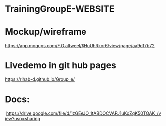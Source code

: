 # TrainingGroupE-WEBSITE

# Mockup/wireframe
https://app.moqups.com/F.O.altweel/6HuUhRkor6/view/page/aa9df7b72




# Livedemo in git hub pages
https://rihab-d.github.io/Group_e/


# Docs:
 https://drive.google.com/file/d/1zGEeJO_1tABDOCVAPJ1uKoZqK50TQAK_/view?usp=sharing



